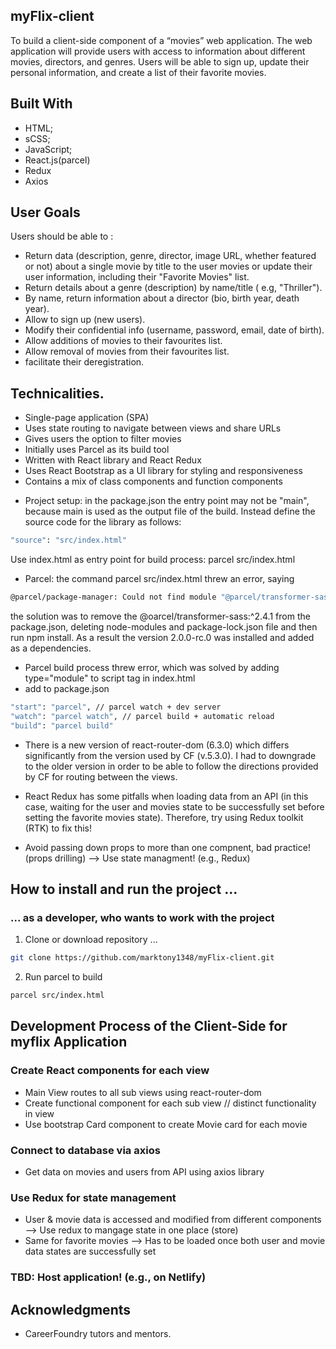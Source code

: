 ## myFlix-client
To build a client-side component of a “movies” web application. The web application will provide users with access to information about different movies, directors, and genres. Users will be able to sign up, update their personal information, and create a list of their favorite movies.

## Built With
- HTML;
- sCSS;
- JavaScript;
- React.js(parcel)
- Redux
- Axios

## User Goals
Users should be able to :
- Return data (description, genre, director, image URL, whether featured or not) about a single movie by title to the user movies or update their user information, including their "Favorite Movies" list.
- Return details about a genre (description) by name/title ( e.g, "Thriller").
- By name, return information about a director (bio, birth year, death year).
- Allow to sign up (new users).
- Modify their confidential info (username, password, email, date of birth).
- Allow additions of movies to their favourites list.
- Allow removal of movies from their favourites list.
- facilitate their deregistration.

## Technicalities.
- Single-page application (SPA)
- Uses state routing to navigate between views and share URLs
- Gives users the option to filter movies
- Initially uses Parcel as its build tool
- Written with React library and React Redux
- Uses React Bootstrap as a UI library for styling and responsiveness
- Contains a mix of class components and function components

* Project setup: in the package.json the entry point may not be "main", because main is used as the output file of the build. Instead define the source code for the library as follows:
```bash
"source": "src/index.html"
```
Use index.html as entry point for build process: parcel src/index.html

* Parcel: the command parcel src/index.html threw an error, saying
```bash
@parcel/package-manager: Could not find module "@parcel/transformer-sass" satisfying 2.0.0-rc.0
```
the solution was to remove the @oarcel/transformer-sass:^2.4.1 from the package.json,  deleting node-modules and package-lock.json file and then run npm install. As a result the version 2.0.0-rc.0 was installed and added as a dependencies.

* Parcel build process threw error, which was solved by adding type="module" to script tag in index.html
* add to package.json
```bash
"start": "parcel", // parcel watch + dev server
"watch": "parcel watch", // parcel build + automatic reload
"build": "parcel build"
```

* There is a new version of react-router-dom (6.3.0) which differs significantly from the version used by CF (v.5.3.0). I had to downgrade to the older version in order to be able to follow the directions provided by CF for routing between the views.

* React Redux has some pitfalls when loading data from an API (in this case, waiting for the user and movies state to be successfully set before setting the favorite movies state). Therefore, try using Redux toolkit (RTK) to fix this!

* Avoid passing down props to more than one compnent, bad practice! (props drilling) --> Use state managment! (e.g., Redux)

## How to install and run the project ...

### ... as a developer, who wants to work with the project
1. Clone or download repository ...
```bash
git clone https://github.com/marktony1348/myFlix-client.git
```

2. Run parcel to build
```bash
parcel src/index.html
```

## Development Process of the Client-Side for myflix Application

### Create React components for each view
* Main View routes to all sub views using react-router-dom
* Create functional component for each sub view // distinct functionality in view
* Use bootstrap Card component to create Movie card for each movie

### Connect to database via axios
* Get data on movies and users from API using axios library

### Use Redux for state management
* User & movie data is accessed and modified from different components --> Use redux to mangage state in one place (store)
* Same for favorite movies --> Has to be loaded once both user and movie data states are successfully set
### TBD: Host application! (e.g., on Netlify)
## Acknowledgments
- CareerFoundry tutors and mentors.
